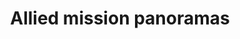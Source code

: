 ---
description: List of all the Allied missions.
featured_image: Allied_01_Red_Dawn_Rising_Panorama.webp

title: Allied mission panoramas
menus: "main"

sort_by: Name # Exif.Date
sort_order: asc
#type: gallery
params:
  theme: dark
---